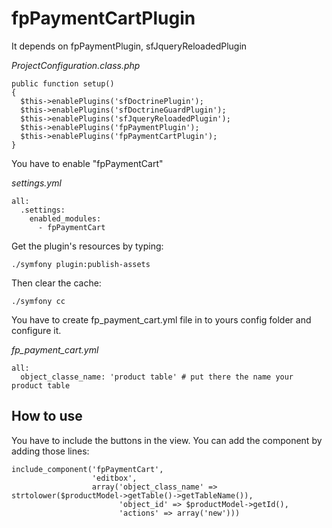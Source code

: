 # fpPaymentCartPlugin

It depends on fpPaymentPlugin, sfJqueryReloadedPlugin

_ProjectConfiguration.class.php_

    public function setup()
    {
      $this->enablePlugins('sfDoctrinePlugin');
      $this->enablePlugins('sfDoctrineGuardPlugin');
      $this->enablePlugins('sfJqueryReloadedPlugin');
      $this->enablePlugins('fpPaymentPlugin');
      $this->enablePlugins('fpPaymentCartPlugin');
    }


You have to enable "fpPaymentCart"

_settings.yml_

    all:
      .settings:
        enabled_modules:
          - fpPaymentCart
    

Get the plugin's resources by typing:

    ./symfony plugin:publish-assets
    

Then clear the cache:

    ./symfony cc
    

You have to create fp_payment_cart.yml file in to yours config folder and configure it.

_fp_payment_cart.yml_

    all:
      object_classe_name: 'product table' # put there the name your product table
     

## How to use

You have to include the buttons in the view. You can add the component by adding those lines:

    include_component('fpPaymentCart',
                      'editbox',
                      array('object_class_name' => strtolower($productModel->getTable()->getTableName()),
                            'object_id' => $productModel->getId(),
                            'actions' => array('new')))
    